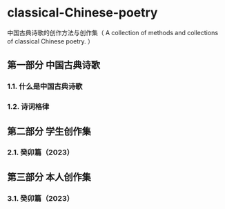 # classical-Chinese-poetry
中国古典诗歌的创作方法与创作集（ A collection of methods and collections of classical Chinese poetry. ）
## 第一部分 中国古典诗歌
### 1.1. 什么是中国古典诗歌
### 1.2. 诗词格律
## 第二部分 学生创作集
### 2.1. 癸卯篇（2023）
## 第三部分 本人创作集
### 3.1. 癸卯篇（2023）
